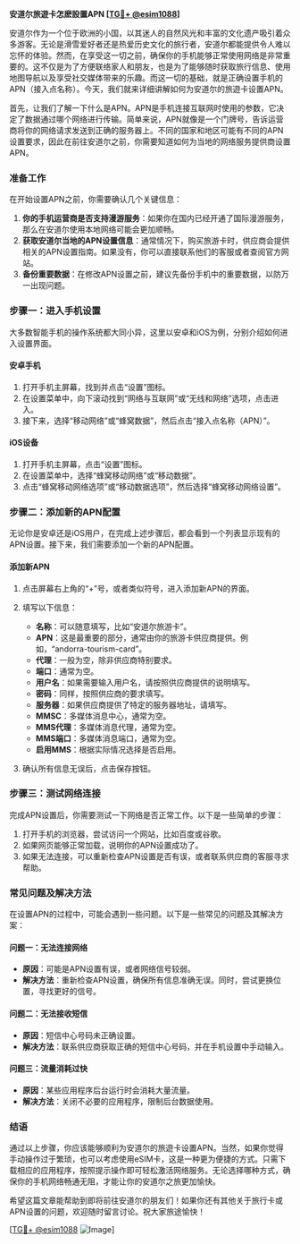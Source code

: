 **安道尔旅遊卡怎麽設置APN [[TG💪+ @esim1088](https://t.me/s/esim1088)]**

安道尔作为一个位于欧洲的小国，以其迷人的自然风光和丰富的文化遗产吸引着众多游客。无论是滑雪爱好者还是热爱历史文化的旅行者，安道尔都能提供令人难以忘怀的体验。然而，在享受这一切之前，确保你的手机能够正常使用网络是非常重要的。这不仅是为了方便联络家人和朋友，也是为了能够随时获取旅行信息、使用地图导航以及享受社交媒体带来的乐趣。而这一切的基础，就是正确设置手机的APN（接入点名称）。今天，我们就来详细讲解如何为安道尔的旅遊卡设置APN。

首先，让我们了解一下什么是APN。APN是手机连接互联网时使用的参数，它决定了数据通过哪个网络进行传输。简单来说，APN就像是一个门牌号，告诉运营商将你的网络请求发送到正确的服务器上。不同的国家和地区可能有不同的APN设置要求，因此在前往安道尔之前，你需要知道如何为当地的网络服务提供商设置APN。

### **准备工作**
在开始设置APN之前，你需要确认几个关键信息：
1. **你的手机运营商是否支持漫游服务**：如果你在国内已经开通了国际漫游服务，那么在安道尔使用本地网络可能会更加顺畅。
2. **获取安道尔当地的APN设置信息**：通常情况下，购买旅游卡时，供应商会提供相关的APN设置指南。如果没有，你可以直接联系他们的客服或者查阅官方网站。
3. **备份重要数据**：在修改APN设置之前，建议先备份手机中的重要数据，以防万一出现问题。

### **步骤一：进入手机设置**
大多数智能手机的操作系统都大同小异，这里以安卓和iOS为例，分别介绍如何进入设置界面。

#### 安卓手机
1. 打开手机主屏幕，找到并点击“设置”图标。
2. 在设置菜单中，向下滚动找到“网络与互联网”或“无线和网络”选项，点击进入。
3. 接下来，选择“移动网络”或“蜂窝数据”，然后点击“接入点名称（APN）”。

#### iOS设备
1. 打开手机主屏幕，点击“设置”图标。
2. 在设置菜单中，选择“蜂窝移动网络”或“移动数据”。
3. 点击“蜂窝移动网络选项”或“移动数据选项”，然后选择“蜂窝移动网络设置”。

### **步骤二：添加新的APN配置**
无论你是安卓还是iOS用户，在完成上述步骤后，都会看到一个列表显示现有的APN设置。接下来，我们需要添加一个新的APN配置。

#### 添加新APN
1. 点击屏幕右上角的“+”号，或者类似符号，进入添加新APN的界面。
2. 填写以下信息：
   - **名称**：可以随意填写，比如“安道尔旅游卡”。
   - **APN**：这是最重要的部分，通常由你的旅游卡供应商提供。例如，“andorra-tourism-card”。
   - **代理**：一般为空，除非供应商特别要求。
   - **端口**：通常为空。
   - **用户名**：如果需要输入用户名，请按照供应商提供的说明填写。
   - **密码**：同样，按照供应商的要求填写。
   - **服务器**：如果供应商提供了特定的服务器地址，请填写。
   - **MMSC**：多媒体消息中心，通常为空。
   - **MMS代理**：多媒体消息代理，通常为空。
   - **MMS端口**：多媒体消息端口，通常为空。
   - **启用MMS**：根据实际情况选择是否启用。

3. 确认所有信息无误后，点击保存按钮。

### **步骤三：测试网络连接**
完成APN设置后，你需要测试一下网络是否正常工作。以下是一些简单的步骤：

1. 打开手机的浏览器，尝试访问一个网站，比如百度或谷歌。
2. 如果网页能够正常加载，说明你的APN设置成功了。
3. 如果无法连接，可以重新检查APN设置是否有误，或者联系供应商的客服寻求帮助。

### **常见问题及解决方法**
在设置APN的过程中，可能会遇到一些问题。以下是一些常见的问题及其解决方案：

#### 问题一：无法连接网络
- **原因**：可能是APN设置有误，或者网络信号较弱。
- **解决方法**：重新检查APN设置，确保所有信息准确无误。同时，尝试更换位置，寻找更好的信号。

#### 问题二：无法接收短信
- **原因**：短信中心号码未正确设置。
- **解决方法**：联系供应商获取正确的短信中心号码，并在手机设置中手动输入。

#### 问题三：流量消耗过快
- **原因**：某些应用程序后台运行时会消耗大量流量。
- **解决方法**：关闭不必要的应用程序，限制后台数据使用。

### **结语**
通过以上步骤，你应该能够顺利为安道尔的旅遊卡设置APN。当然，如果你觉得手动操作过于繁琐，也可以考虑使用eSIM卡，这是一种更为便捷的方式。只需下载相应的应用程序，按照提示操作即可轻松激活网络服务。无论选择哪种方式，确保你的手机网络畅通无阻，才能让你的安道尔之旅更加愉快。

希望这篇文章能帮助到即将前往安道尔的朋友们！如果你还有其他关于旅行卡或APN设置的问题，欢迎随时留言讨论。祝大家旅途愉快！

[[TG💪+ @esim1088](https://t.me/s/esim1088) ![Image](https://i.postimg.cc/4NQfJmqS/Snipaste-2025-05-13-00-14-12.png)]